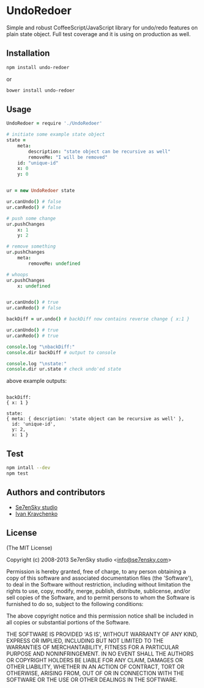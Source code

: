 UndoRedoer
==========

Simple and robust CoffeeScript/JavaScript library for undo/redo features on plain state object.
Full test coverage and it is using on production as well.

## Installation
```bash
npm install undo-redoer
```
or 
```bash
bower install undo-redoer
```

## Usage
```coffee
UndoRedoer = require './UndoRedoer'

# initiate some example state object
state =
	meta:
		description: "state object can be recursive as well"
		removeMe: "I will be removed"
	id: "unique-id"
	x: 0
	y: 0


ur = new UndoRedoer state

ur.canUndo() # false
ur.canRedo() # false

# push some change
ur.pushChanges
	x: 1
	y: 2

# remove something
ur.pushChanges
	meta:
		removeMe: undefined

# whoops
ur.pushChanges
	x: undefined


ur.canUndo() # true
ur.canRedo() # false

backDiff = ur.undo() # backDiff now contains reverse change { x:1 }

ur.canUndo() # true
ur.canRedo() # true

console.log "\nbackDiff:"
console.dir backDiff # output to console

console.log "\nstate:"
console.dir ur.state # check undo'ed state
```

above example outputs:
```

backDiff:
{ x: 1 }

state:
{ meta: { description: 'state object can be recursive as well' },
  id: 'unique-id',
  y: 2,
  x: 1 }
```

## Test
```bash
npm intall --dev
npm test
```

## Authors and contributors

 - [Se7enSky studio](http://www.se7ensky.com/)
 - [Ivan Kravchenko](http://github.com/krava)

## License

(The MIT License)

Copyright (c) 2008-2013 Se7enSky studio &lt;info@se7ensky.com&gt;

Permission is hereby granted, free of charge, to any person obtaining
a copy of this software and associated documentation files (the
'Software'), to deal in the Software without restriction, including
without limitation the rights to use, copy, modify, merge, publish,
distribute, sublicense, and/or sell copies of the Software, and to
permit persons to whom the Software is furnished to do so, subject to
the following conditions:

The above copyright notice and this permission notice shall be
included in all copies or substantial portions of the Software.

THE SOFTWARE IS PROVIDED 'AS IS', WITHOUT WARRANTY OF ANY KIND,
EXPRESS OR IMPLIED, INCLUDING BUT NOT LIMITED TO THE WARRANTIES OF
MERCHANTABILITY, FITNESS FOR A PARTICULAR PURPOSE AND NONINFRINGEMENT.
IN NO EVENT SHALL THE AUTHORS OR COPYRIGHT HOLDERS BE LIABLE FOR ANY
CLAIM, DAMAGES OR OTHER LIABILITY, WHETHER IN AN ACTION OF CONTRACT,
TORT OR OTHERWISE, ARISING FROM, OUT OF OR IN CONNECTION WITH THE
SOFTWARE OR THE USE OR OTHER DEALINGS IN THE SOFTWARE.
